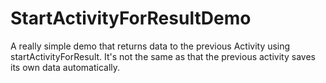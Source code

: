 # StartActivityForResultDemo
A really simple demo that returns data to the previous Activity using startActivityForResult.
It's not the same as that the previous activity saves its own data automatically.
